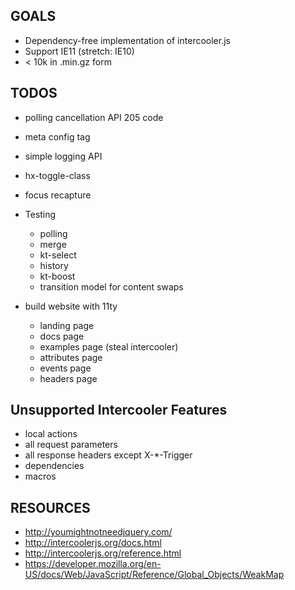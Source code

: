 ## GOALS

* Dependency-free implementation of intercooler.js
* Support IE11 (stretch: IE10)
* < 10k in .min.gz form

## TODOS

* polling cancellation API 205 code
* meta config tag
* simple logging API
* hx-toggle-class
* focus recapture

* Testing
  * polling
  * merge
  * kt-select
  * history
  * kt-boost
  * transition model for content swaps
* build website with 11ty
  * landing page
  * docs page 
  * examples page (steal intercooler)
  * attributes page
  * events page
  * headers page


## Unsupported Intercooler Features

* local actions
* all request parameters
* all response headers except X-*-Trigger
* dependencies
* macros

## RESOURCES

* http://youmightnotneedjquery.com/
* http://intercoolerjs.org/docs.html
* http://intercoolerjs.org/reference.html
* https://developer.mozilla.org/en-US/docs/Web/JavaScript/Reference/Global_Objects/WeakMap